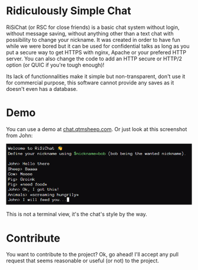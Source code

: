 # Ridiculously Simple Chat
RiSiChat (or RSC for close friends) is a basic chat system without login, without message saving, without anything other than a text chat with possibility to change your nickname. It was created in order to have fun while we were bored but it can be used for confidential talks as long as you put a secure way to get HTTPS with nginx, Apache or your prefered HTTP server. You can also change the code to add an HTTP secure or HTTP/2 option (or QUIC if you're tough enough)!

Its lack of functionnalities make it simple but non-transparent, don't use it for commercial purpose, this software cannot provide any saves as it doesn't even has a database.

# Demo
You can use a demo at [chat.qtmsheep.com](https://chat.qtmsheep.com). Or just look at this screenshot from John:

![Demo](pres/demo.png)

This is not a terminal view, it's the chat's style by the way.

# Contribute
You want to contribute to the project? Ok, go ahead! I'll accept any pull request that seems reasonable or useful (or not) to the project.
